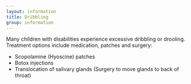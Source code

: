 ```yaml
---
layout: information
title: Dribbling
group: information
---
```


Many children with disabilities experience excessive dribbling or drooling. Treatment options include medication, patches and surgery:

* Scopolamine (Hyoscine) patches
* Botox injections
* Translocation of salivary glands (Surgery to move glands to back of throat)
